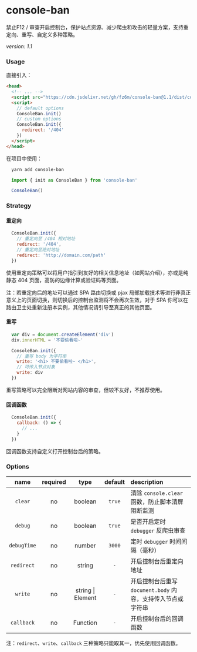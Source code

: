 # console-ban

禁止F12 / 审查开启控制台，保护站点资源、减少爬虫和攻击的轻量方案，支持重定向、重写、自定义多种策略。

*version: 1.1*

### Usage

直接引入：

```html
<head>
  <!-- ... -->
  <script src="https://cdn.jsdelivr.net/gh/fz6m/console-ban@1.1/dist/console-ban.min.js"></script>
  <script>
    // default options
    ConsoleBan.init()
    // custom options
    ConsoleBan.init({
      redirect: '/404'
    })
  </script>
</head>
```

在项目中使用：

```bash
  yarn add console-ban
```

```js
  import { init as ConsoleBan } from 'console-ban'

  ConsoleBan()
```

### Strategy

#### 重定向

```js
  ConsoleBan.init({
    // 重定向至 /404 相对地址
    redirect: '/404',
    // 重定向至绝对地址
    redirect: 'http://domain.com/path'
  })
```

使用重定向策略可以将用户指引到友好的相关信息地址（如网站介绍），亦或是纯静态 404 页面，高防的边缘计算或验证码等页面。

注：若重定向后的地址可以通过 SPA 路由切换或 pjax 局部加载技术等进行非真正意义上的页面切换，则切换后的控制台监测将不会再次生效，对于 SPA 你可以在路由卫士处重新注册本实例，其他情况请引导至真正的其他页面。

#### 重写

```js
  var div = document.createElement('div')
  div.innerHTML = '不要偷看啦~'

  ConsoleBan.init({
    // 重写 body 为字符串
    write: '<h1> 不要偷看啦~ </h1>',
    // 可传入节点对象
    write: div
  })
```

重写策略可以完全阻断对网站内容的审查，但较不友好，不推荐使用。

#### 回调函数

```js
  ConsoleBan.init({
    callback: () => {
      // ...
    }
  })
```

回调函数支持自定义打开控制台后的策略。


### Options

name|required|type|default|description
:-:|:-:|:-:|:-:|:-
`clear`|no|boolean|`true`|清除 `console.clear` 函数，防止脚本清屏阻断监测
`debug`|no|boolean|`true`|是否开启定时 `debugger` 反爬虫审查
`debugTime`|no|number|`3000`|定时 `debugger` 时间间隔（毫秒）
`redirect`|no|string|`-`|开启控制台后重定向地址
`write`|no|string \| Element|`-`|开启控制台后重写 `document.body` 内容，支持传入节点或字符串
`callback`|no|Function|`-`|开启控制台后的回调函数

注：`redirect`、`write`、`callback` 三种策略只能取其一，优先使用回调函数。